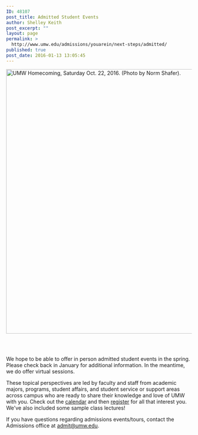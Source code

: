 ```yaml
---
ID: 48107
post_title: Admitted Student Events
author: Shelley Keith
post_excerpt: ""
layout: page
permalink: >
  http://www.umw.edu/admissions/youarein/next-steps/admitted/
published: true
post_date: 2016-01-13 13:05:45
---
```

<img class="alignleft wp-image-48254 size-page-feature-uncropped" src="http://www.umw.edu/admissions/wp-content/uploads/sites/6/2016/01/Homecoming-20-1140x744.jpg" alt="UMW Homecoming, Saturday Oct. 22, 2016. (Photo by Norm Shafer)." width="1100" height="718" />
<h2></h2>
<h2></h2>
<h2></h2>
<h2></h2>
&nbsp;

We hope to be able to offer in person admitted student events in the spring. Please check back in January for additional information. In the meantime, we do offer virtual sessions.

These topical perspectives are led by faculty and staff from academic majors, programs, student affairs, and student service or support areas across campus who are ready to share their knowledge and love of UMW with you. Check out the <a href="http://www.umw.edu/admissions/wp-content/uploads/sites/6/2020/05/CALENDAR-Webinars-May-2020.pdf">calendar</a> and then <a href="https://admissions.umw.edu/portal/webinars">register</a> for all that interest you. We've also included some sample class lectures!

If you have questions regarding admissions events/tours, contact the Admissions office at <a href="mailto:admit@umw.edu">admit@umw.edu</a>.

&nbsp;